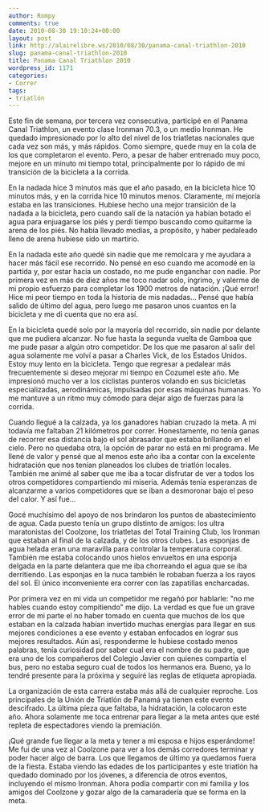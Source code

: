 ```yaml
---
author: Rompy
comments: true
date: 2010-08-30 19:10:24+00:00
layout: post
link: http://alairelibre.ws/2010/08/30/panama-canal-triathlon-2010
slug: panama-canal-triathlon-2010
title: Panama Canal Triathlon 2010
wordpress_id: 1171
categories:
- Correr
tags:
- triatlón
---
```


Este fin de semana, por tercera vez consecutiva, participé en el Panama Canal Triathlon, un evento clase Ironman 70.3, o un medio Ironman. He quedado impresionado por lo alto del nivel de los triatletas nacionales que cada vez son más, y más rápidos. Como siempre, quede muy en la cola de los que completaron el evento. Pero, a pesar de haber entrenado muy poco, mejore en un minuto mi tiempo total, principalmente por lo rápido de mi transición de la bicicleta a la corrida.

En la nadada hice 3 minutos más que el año pasado, en la bicicleta hice 10 minutos más, y en la corrida hice 10 minutos menos. Claramente, mi mejoría estaba en las transiciones. Hubiese hecho una mejor transición de la nadada a la bicicleta, pero cuando salí de la natación ya habían botado el agua para enjuagarse los piés y perdí tiempo buscando como quitarme la arena de los piés. No había llevado medias, a propósito, y haber pedaleado lleno de arena hubiese sido un martirio.

En la nadada este año quedé sin nadie que me remolcara y me ayudara a hacer más fácil ese recorrido. No pensé en eso cuando me acomodé en la partida y, por estar hacia un costado, no me pude enganchar con nadie. Por primera vez en más de diez años me toco nadar solo, íngrimo, y valerme de mi propio esfuerzo para completar los 1900 metros de natación. ¡Qué error! Hice mi peor tiempo en toda la historia de mis nadadas... Pensé que había salido de último del agua, pero luego me pasaron unos cuantos en la bicicleta y me di cuenta que no era así.

En la bicicleta quedé solo por la mayoría del recorrido, sin nadie por delante que me pudiera alcanzar. No fue hasta la segunda vuelta de Gamboa que me pude pasar a algún otro competidor. De los que me pasaron al salir del agua solamente me volví a pasar a Charles Vick, de los Estados Unidos. Estoy muy lento en la bicicleta. Tengo que regresar a pedalear más frecuentemente si deseo mejorar mi tiempo en Cozumel este año. Me impresionó mucho ver a los ciclistas punteros volando en sus bicicletas especializadas, aerodinámicas, impulsadas por esas máquinas humanas. Yo me mantuve a un ritmo muy cómodo para dejar algo de fuerzas para la corrida.

Cuando llegué a la calzada, ya los ganadores habían cruzado la meta. A mi todavía me faltaban 21 kilómetros por correr. Honestamente, no tenía ganas de recorrer esa distancia bajo el sol abrasador que estaba brillando en el cielo. Pero no quedaba otra, la opción de parar no está en mi programa. Me llené de valor y pensé que al menos este año iba a contar con la excelente hidratación que nos tenían planeados los clubes de triatlón locales. También me animé al saber que me iba a tocar disfrutar de ver a todos los otros competidores compartiendo mi miseria. Además tenía esperanzas de alcanzarme a varios competidores que se iban a desmoronar bajo el peso del calor. Y así fue...

Gocé muchísimo del apoyo de nos brindaron los puntos de abastecimiento de agua. Cada puesto tenía un grupo distinto de amigos: los ultra maratonistas del Coolzone, los triatletas del Total Training Club, los Ironman que estaban al final de la calzada, y de los otros clubes. Las esponjas de agua helada eran una maravilla para controlar la temperatura corporal. También me estaba colocando unos hielos envueltos en una esponja delgada en la parte delantera que me iba chorreando el agua que se iba derritiendo. Las esponjas en la nuca también le robaban fuerza a los rayos del sol. El único inconveniente era correr con las zapatillas encharcadas.

Por primera vez en mi vida un competidor me regañó por hablarle: "no me hables cuando estoy compitiendo" me dijo. La verdad es que fue un grave error de mi parte el no haber tomado en cuenta que muchos de los que estaban en la calzada habían invertido muchas energías para llegar en sus mejores condiciones a ese evento y estaban enfocados en lograr sus mejores resultados. Aún así, responderme le hubiese costado menos palabras, tenía curiosidad por saber cual era el nombre de su padre, que era uno de los compañeros del Colegio Javier con quienes compartía el bus, pero no estaba seguro cual de todos los hermanos era. Bueno, ya lo tendré presente para la próxima y seguiré las reglas de etiqueta apropiada.

La organización de esta carrera estaba más allá de cualquier reproche. Los principales de la Unión de Triatlón de Panamá ya tienen este evento descifrado. La última pieza que faltaba, la hidratación, la colocaron este año. Ahora solamente me toca entrenar para llegar a la meta antes que esté repleta de espectadores viendo la premiación.

¡Qué grande fue llegar a la meta y tener a mi esposa e hijos esperándome! Me fui de una vez al Coolzone para ver a los demás corredores terminar y poder hacer algo de barra. Los que llegamos de último ya quedamos fuera de la fiesta. Estaba viendo las edades de los participantes y este triatlón ha quedado dominado por los jóvenes, a diferencia de otros eventos, incluyendo el mismo Ironman. Ahora podía compartir con mi familia y los amigos del Coolzone y gozar algo de la camaradería que se forma en la meta.
